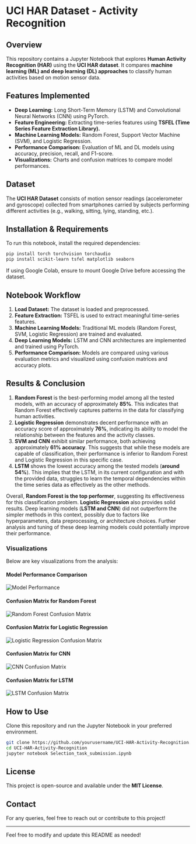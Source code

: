 # UCI HAR Dataset - Activity Recognition

## Overview
This repository contains a Jupyter Notebook that explores **Human Activity Recognition (HAR)** using the **UCI HAR dataset**. It compares **machine learning (ML) and deep learning (DL) approaches** to classify human activities based on motion sensor data.

## Features Implemented
- **Deep Learning:** Long Short-Term Memory (LSTM) and Convolutional Neural Networks (CNN) using PyTorch.
- **Feature Engineering:** Extracting time-series features using **TSFEL (Time Series Feature Extraction Library).**
- **Machine Learning Models:** Random Forest, Support Vector Machine (SVM), and Logistic Regression.
- **Performance Comparison:** Evaluation of ML and DL models using accuracy, precision, recall, and F1-score.
- **Visualizations:** Charts and confusion matrices to compare model performances.

## Dataset
The **UCI HAR Dataset** consists of motion sensor readings (accelerometer and gyroscope) collected from smartphones carried by subjects performing different activities (e.g., walking, sitting, lying, standing, etc.).

## Installation & Requirements
To run this notebook, install the required dependencies:
```bash
pip install torch torchvision torchaudio
pip install scikit-learn tsfel matplotlib seaborn
```
If using Google Colab, ensure to mount Google Drive before accessing the dataset.

## Notebook Workflow
1. **Load Dataset:** The dataset is loaded and preprocessed.
2. **Feature Extraction:** TSFEL is used to extract meaningful time-series features.
3. **Machine Learning Models:** Traditional ML models (Random Forest, SVM, Logistic Regression) are trained and evaluated.
4. **Deep Learning Models:** LSTM and CNN architectures are implemented and trained using PyTorch.
5. **Performance Comparison:** Models are compared using various evaluation metrics and visualized using confusion matrices and accuracy plots.

## Results & Conclusion
1. **Random Forest** is the best-performing model among all the tested models, with an accuracy of approximately **85%**. This indicates that Random Forest effectively captures patterns in the data for classifying human activities.
2. **Logistic Regression** demonstrates decent performance with an accuracy score of approximately **76%**, indicating its ability to model the relationship between the features and the activity classes.
3. **SVM and CNN** exhibit similar performance, both achieving approximately **61% accuracy**. This suggests that while these models are capable of classification, their performance is inferior to Random Forest and Logistic Regression in this specific case.
4. **LSTM** shows the lowest accuracy among the tested models (**around 54%**). This implies that the LSTM, in its current configuration and with the provided data, struggles to learn the temporal dependencies within the time series data as effectively as the other methods.

Overall, **Random Forest is the top performer**, suggesting its effectiveness for this classification problem. **Logistic Regression** also provides solid results. Deep learning models (**LSTM and CNN**) did not outperform the simpler methods in this context, possibly due to factors like hyperparameters, data preprocessing, or architecture choices. Further analysis and tuning of these deep learning models could potentially improve their performance.

### Visualizations
Below are key visualizations from the analysis:

#### Model Performance Comparison
![Model Performance](chart_1.png)

#### Confusion Matrix for Random Forest
![Random Forest Confusion Matrix](chart_4.png)

#### Confusion Matrix for Logistic Regression
![Logistic Regression Confusion Matrix](chart_5.png)

#### Confusion Matrix for CNN
![CNN Confusion Matrix](chart_2.png)

#### Confusion Matrix for LSTM
![LSTM Confusion Matrix](chart_3.png)

## How to Use
Clone this repository and run the Jupyter Notebook in your preferred environment.
```bash
git clone https://github.com/yourusername/UCI-HAR-Activity-Recognition.git
cd UCI-HAR-Activity-Recognition
jupyter notebook Selection_task_submission.ipynb
```

## License
This project is open-source and available under the **MIT License**.

## Contact
For any queries, feel free to reach out or contribute to this project!

---
Feel free to modify and update this README as needed!

